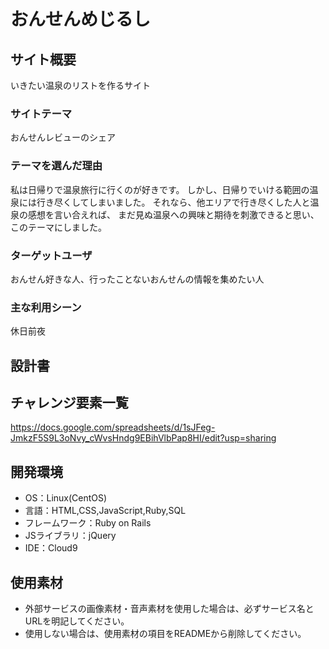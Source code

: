 # おんせんめじるし

## サイト概要
いきたい温泉のリストを作るサイト

### サイトテーマ
おんせんレビューのシェア

### テーマを選んだ理由
私は日帰りで温泉旅行に行くのが好きです。
しかし、日帰りでいける範囲の温泉には行き尽くしてしまいました。
それなら、他エリアで行き尽くした人と温泉の感想を言い合えれば、
まだ見ぬ温泉への興味と期待を刺激できると思い、このテーマにしました。

### ターゲットユーザ
おんせん好きな人、行ったことないおんせんの情報を集めたい人

### 主な利用シーン
休日前夜

## 設計書


## チャレンジ要素一覧
https://docs.google.com/spreadsheets/d/1sJFeg-JmkzF5S9L3oNvy_cWvsHndg9EBihVlbPap8HI/edit?usp=sharing

## 開発環境
- OS：Linux(CentOS)
- 言語：HTML,CSS,JavaScript,Ruby,SQL
- フレームワーク：Ruby on Rails
- JSライブラリ：jQuery
- IDE：Cloud9

## 使用素材
- 外部サービスの画像素材・音声素材を使用した場合は、必ずサービス名とURLを明記してください。
- 使用しない場合は、使用素材の項目をREADMEから削除してください。
